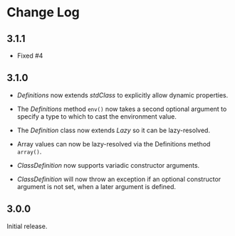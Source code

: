 # Change Log

## 3.1.1

- Fixed #4

## 3.1.0

- _Definitions_ now extends _stdClass_ to explicitly allow dynamic properties.

- The _Definitions_ method `env()` now takes a second optional argument to
  specify a type to which to cast the environment value.

- The _Definition_ class now extends _Lazy_ so it can be lazy-resolved.

- Array values can now be lazy-resolved via the Definitions method `array()`.

- _ClassDefinition_ now supports variadic constructor arguments.

- _ClassDefinition_ will now throw an exception if an optional constructor
  argument is not set, when a later argument is defined.

## 3.0.0

Initial release.
